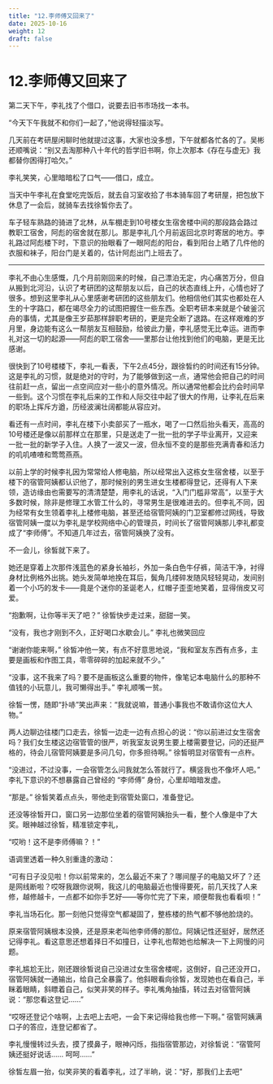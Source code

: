 ```yaml
---
title: "12.李师傅又回来了"
date: 2025-10-16
weight: 12
draft: false
---
```



# 12.李师傅又回来了

第二天下午，李礼找了个借口，说要去旧书市场找一本书。

“今天下午我就不和你们一起了，”他说得轻描淡写。

几天前在考研屋闲聊时他就提过这事，大家也没多想，下午就都各忙各的了。吴彬还顺嘴说：“别又去淘那种八十年代的哲学旧书啊，你上次那本《存在与虚无》我都替你困得打哈欠。”

李礼笑笑，心里暗暗松了口气——借口，成立。

当天中午李礼在食堂吃完饭后，就去自习室收拾了书本骑车回了考研屋，把包放下休息了一会后，就骑车去找徐皙你去了。

车子轻车熟路的骑进了北林，从车棚走到10号楼女生宿舍楼中间的那段路会路过教职工宿舍，阿彪的宿舍就在那儿。那是李礼几个月前返回北京时寄居的地方。李礼路过阿彪楼下时，下意识的抬眼看了一眼阿彪的阳台，看到阳台上晒了几件他的衣服和袜子，阳台门是关着的，估计阿彪出门上班去了。

---

李礼不由心生感慨，几个月前刚回来的时候，自己漂泊无定，内心痛苦万分，但自从搬到北河沿，认识了考研团的这帮朋友以后，自己的状态直线上升，心情也好了很多。想到这里李礼从心里感谢考研团的这些朋友们。他相信他们其实也都处在人生的十字路口，都在竭尽全力的试图把握住一些东西。全职考研本来就是个破釜沉舟的事情，尤其是像王岁茹那样辞职考研的，更是完全断了退路。在这样艰难的岁月里，身边能有这么一帮朋友互相鼓励，给彼此力量，李礼感觉无比幸运。进而李礼对这一切的起源——阿彪的职工宿舍——里那台让他找到他们的电脑，更是无比感谢。

很快到了10号楼楼下，李礼一看表，下午2点45分，跟徐皙约的时间还有15分钟。这是李礼的习惯，就是绝对的守时，为了能够做到这一点，通常他会把自己的时间往前赶一点，留出一点空间应对一些小的意外情况。所以通常他都会比约会时间早一些到。这个习惯在李礼后来的工作和人际交往中起了很大的作用，让李礼在后来的职场上挥斥方遒，历经波澜壮阔都能从容应对。

看还有一点时间，李礼在楼下小卖部买了一瓶水，喝了一口然后抬头看天，高高的10号楼还是像以前那样立在那里，只是送走了一批一批的学子毕业离开，又迎来一批一批的新学子入住。人换了一波又一波，但永恒不变的是那些充满青春和活力的叽叽喳喳和莺莺燕燕。

以前上学的时候李礼因为常常给人修电脑，所以经常出入这栋女生宿舍楼，以至于楼下的宿管阿姨都认识他了，那时候别的男生进女生楼都得登记，还得有人下来领，造访缘由也需要写的清清楚楚，用李礼的话说，“入门门槛非常高”，以至于大多数时候，除非是修理工水管工什么的，寻常男生是很难进去的。但李礼不同，因为经常有女生领着李礼上楼修电脑，甚至还给宿管阿姨的门卫室都修过网线，导致宿管阿姨一度以为李礼是学校网络中心的管理员，时间长了宿管阿姨那儿李礼都变成了“李师傅”。不知道几年过去，宿管阿姨换了没有。

不一会儿，徐皙就下来了。

她还是穿着上次那件浅蓝色的紧身长袖衫，外加一条白色牛仔裤，简洁干净，衬得身材比例格外出挑。她头发简单地挽在耳后，鬓角几缕碎发随风轻轻晃动，发间别着一个小巧的发卡——竟是个迷你的圣诞老人，红帽子歪歪地笑着，显得俏皮又可爱。

“抱歉啊，让你等半天了吧？” 徐皙快步走过来，甜甜一笑。

“没有，我也才刚到不久，正好喝口水歇会儿。” 李礼也微笑回应

“谢谢你能来啊，” 徐皙冲他一笑，有点不好意思地说，“我和室友东西有点多，主要是画板和作图工具，零零碎碎的加起来就不少。”

“没事，这不我来了吗？要不是画板这么重要的物件，像笔记本电脑什么的那种不值钱的小玩意儿，我可懒得出手。” 李礼顺嘴一贫。

徐皙一愣，随即“扑哧”笑出声来：“我就说嘛，普通小事我也不敢请你这位大人物。”

两人边聊边往楼门口走去，徐皙一边走一边有点担心的说：“你以前进过女生宿舍吗？我们女生楼这边宿管管的很严，听我室友说男生要上楼需要登记，问的还挺严格的，待会儿宿管阿姨要是多问几句，你多担待啊。” 徐皙明显对宿管有一点杵。

“没进过，不过没事，一会宿管怎么问我就怎么答就行了。横竖我也不像坏人吧。” 李礼下意识的不想暴露自己曾经的 “李师傅” 身份，心里却暗暗发虚。

“那是。” 徐皙笑着点点头，带他走到宿管处窗口，准备登记。

还没等徐皙开口，窗口另一边那位坐着的宿管阿姨抬头一看，整个人像是中了大奖。眼神越过徐皙，精准锁定李礼，

“哎哟！这不是李师傅嘛？！”

语调里透着一种久别重逢的激动：

“可有日子没见啦！你以前常来的，怎么最近不来了？哪间屋子的电脑又坏了？还是网线断啦？哎呀我跟你说啊，我这儿的电脑最近也慢得要死，前几天找了人来修，越修越卡，一点都不如你手艺好——等你忙完了下来，顺便帮我也看看呗！”

李礼当场石化。那一刻他只觉得空气都凝固了，整栋楼的热气都不够他脸烧的。

原来宿管阿姨根本没换，还是原来老叫他李师傅的那位。阿姨记性还挺好，居然还记得李礼。看这意思还想着择日不如撞日，让李礼也帮她也给解决一下上网慢的问题。

李礼尴尬无比，刚还跟徐皙说自己没进过女生宿舍楼呢，这倒好，自己还没开口，宿管阿姨就一通输出，给自己全暴露了。他斜眼看向徐皙，发现她也在看自己，半眯着眼睛，斜瞟着自己，似笑非笑的样子。李礼嘴角抽搐，转过去对宿管阿姨说：“那您看这登记……”

“哎呀还登记个啥啊，上去吧上去吧，一会下来记得给我也修一下啊。” 宿管阿姨满口子的答应，连登记都省了。

李礼慢慢转过头去，摸了摸鼻子，眼神闪烁，指指宿管那边，对徐皙说：“宿管阿姨还挺好说话…… 呵呵……”

徐皙左眉一抬，似笑非笑的看着李礼，过了半晌，说：“好，那我们上去吧”
